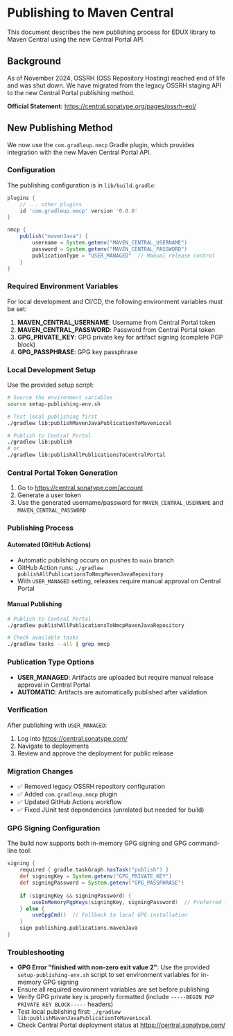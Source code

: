 # Publishing to Maven Central

This document describes the new publishing process for EDUX library to Maven Central using the new Central Portal API.

## Background

As of November 2024, OSSRH (OSS Repository Hosting) reached end of life and was shut down. We have migrated from the legacy OSSRH staging API to the new Central Portal publishing method.

**Official Statement:** https://central.sonatype.org/pages/ossrh-eol/

## New Publishing Method

We now use the `com.gradleup.nmcp` Gradle plugin, which provides integration with the new Maven Central Portal API.

### Configuration

The publishing configuration is in `lib/build.gradle`:

```gradle
plugins {
    // ... other plugins
    id 'com.gradleup.nmcp' version '0.0.8'
}

nmcp {
    publish("mavenJava") {
        username = System.getenv("MAVEN_CENTRAL_USERNAME")
        password = System.getenv("MAVEN_CENTRAL_PASSWORD")
        publicationType = "USER_MANAGED"  // Manual release control
    }
}
```

### Required Environment Variables

For local development and CI/CD, the following environment variables must be set:

1. **MAVEN_CENTRAL_USERNAME**: Username from Central Portal token
2. **MAVEN_CENTRAL_PASSWORD**: Password from Central Portal token  
3. **GPG_PRIVATE_KEY**: GPG private key for artifact signing (complete PGP block)
4. **GPG_PASSPHRASE**: GPG key passphrase

### Local Development Setup

Use the provided setup script:
```bash
# Source the environment variables
source setup-publishing-env.sh

# Test local publishing first
./gradlew lib:publishMavenJavaPublicationToMavenLocal

# Publish to Central Portal
./gradlew lib:publish
# or
./gradlew lib:publishAllPublicationsToCentralPortal
```

### Central Portal Token Generation

1. Go to https://central.sonatype.com/account
2. Generate a user token
3. Use the generated username/password for `MAVEN_CENTRAL_USERNAME` and `MAVEN_CENTRAL_PASSWORD`

### Publishing Process

#### Automated (GitHub Actions)
- Automatic publishing occurs on pushes to `main` branch
- GitHub Action runs: `./gradlew publishAllPublicationsToNmcpMavenJavaRepository`
- With `USER_MANAGED` setting, releases require manual approval on Central Portal

#### Manual Publishing
```bash
# Publish to Central Portal
./gradlew publishAllPublicationsToNmcpMavenJavaRepository

# Check available tasks
./gradlew tasks --all | grep nmcp
```

### Publication Type Options

- **USER_MANAGED**: Artifacts are uploaded but require manual release approval in Central Portal
- **AUTOMATIC**: Artifacts are automatically published after validation

### Verification

After publishing with `USER_MANAGED`:
1. Log into https://central.sonatype.com/
2. Navigate to deployments
3. Review and approve the deployment for public release

### Migration Changes

- ✅ Removed legacy OSSRH repository configuration
- ✅ Added `com.gradleup.nmcp` plugin
- ✅ Updated GitHub Actions workflow
- ✅ Fixed JUnit test dependencies (unrelated but needed for build)

### GPG Signing Configuration

The build now supports both in-memory GPG signing and GPG command-line tool:

```gradle
signing {
    required { gradle.taskGraph.hasTask("publish") }
    def signingKey = System.getenv("GPG_PRIVATE_KEY")
    def signingPassword = System.getenv("GPG_PASSPHRASE")
    
    if (signingKey && signingPassword) {
        useInMemoryPgpKeys(signingKey, signingPassword)  // Preferred for CI/CD
    } else {
        useGpgCmd()  // Fallback to local GPG installation
    }
    sign publishing.publications.mavenJava
}
```

### Troubleshooting

- **GPG Error "finished with non-zero exit value 2"**: Use the provided `setup-publishing-env.sh` script to set environment variables for in-memory GPG signing
- Ensure all required environment variables are set before publishing
- Verify GPG private key is properly formatted (include `-----BEGIN PGP PRIVATE KEY BLOCK-----` headers)
- Test local publishing first: `./gradlew lib:publishMavenJavaPublicationToMavenLocal`
- Check Central Portal deployment status at https://central.sonatype.com/